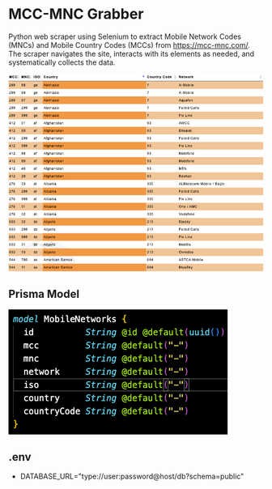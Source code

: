 # MCC-MNC Grabber
Python web scraper using Selenium to extract Mobile Network Codes (MNCs) and Mobile Country Codes (MCCs) from https://mcc-mnc.com/. The scraper navigates the site, interacts with its elements as needed, and systematically collects the data. 

![Alt text](images/table.png)

## Prisma Model
![Alt text](images/prismaModel.png)

## .env
- DATABASE_URL="type://user:password@host/db?schema=public"
